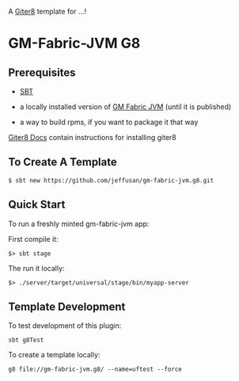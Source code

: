 A [Giter8][g8] template for ...!

# GM-Fabric-JVM G8

## Prerequisites

- [SBT][sbt]

- a locally installed version of [GM Fabric JVM][gmf] (until it is published)

- a way to build rpms, if you want to package it that way

[Giter8 Docs][docs] contain instructions for installing giter8

## To Create A Template

```
$ sbt new https://github.com/jeffusan/gm-fabric-jvm.g8.git
```

## Quick Start

To run a freshly minted gm-fabric-jvm app:

First compile it:

```
$> sbt stage
```

The run it locally:

```
$> ./server/target/universal/stage/bin/myapp-server
```

## Template Development

To test development of this plugin:

```
sbt g8Test
```

To create a template locally:

```
g8 file://gm-fabric-jvm.g8/ --name=uftest --force
```

[gmf]: https://github.com/DecipherNow/gm-fabric-jvm
[sbt]: http://www.scala-sbt.org/
[g8]: http://www.foundweekends.org/giter8/
[docs]: http://www.foundweekends.org/giter8/setup.html
